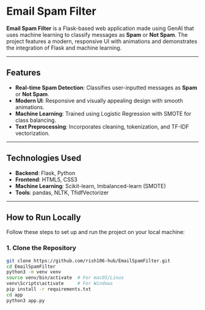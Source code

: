 # Email Spam Filter

**Email Spam Filter** is a Flask-based web application made using GenAI that uses machine learning to classify messages as **Spam** or **Not Spam**. The project features a modern, responsive UI with animations and demonstrates the integration of Flask and machine learning.

---

## Features

- **Real-time Spam Detection**: Classifies user-inputted messages as **Spam** or **Not Spam**.
- **Modern UI**: Responsive and visually appealing design with smooth animations.
- **Machine Learning**: Trained using Logistic Regression with SMOTE for class balancing.
- **Text Preprocessing**: Incorporates cleaning, tokenization, and TF-IDF vectorization.

---

## Technologies Used

- **Backend**: Flask, Python
- **Frontend**: HTML5, CSS3
- **Machine Learning**: Scikit-learn, Imbalanced-learn (SMOTE)
- **Tools**: pandas, NLTK, TfidfVectorizer

---

## How to Run Locally

Follow these steps to set up and run the project on your local machine:

### 1. Clone the Repository
```bash
git clone https://github.com/rish106-hub/EmailSpamFilter.git
cd EmailSpamFilter
python3 -m venv venv
source venv/bin/activate  # For macOS/Linux
venv\Scripts\activate     # For Windows
pip install -r requirements.txt
cd app
python3 app.py
